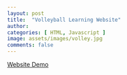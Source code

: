 ```yaml
---
layout: post
title:  "Volleyball Learning Website"
author: 
categories: [ HTML, Javascript ]
image: assets/images/volley.jpg
comments: false
---
```

[Website Demo](https://volleyball-tutorial.herokuapp.com/)